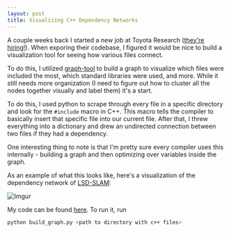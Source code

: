 ```yaml
---
layout: post
title: Visualizing C++ Dependency Networks
---
```


A couple weeks back I started a new job at Toyota Research ([they're hiring!](https://www.tri.global/careers/)). When exporing their codebase, I figured it would be nice to build a visualization tool for seeing how various files connect. 

To do this, I utilized [graph-tool](https://graph-tool.skewed.de/static/doc/index.html) to build a graph to visualize which files were included the most, which standard libraries were used, and more. While it still needs more organization (I need to figure out how to cluster all the nodes together visually and label them) it's a start.

To do this, I used python to scrape through every file in a specific directory and look for the `#include` macro in C++. This macro tells the compiler to basically insert that specific file into our current file. After that, I threw everything into a dictionary and drew an undirected connection between two files if they had a dependency. 

One interesting thing to note is that I'm pretty sure every compiler uses this internally - building a graph and then optimizing over variables inside the graph.

As an example of what this looks like, here's a visualization of the dependency network of [LSD-SLAM](https://github.com/mohsaad/dependency-visualizer):

![Imgur](https://i.imgur.com/hgB9xOe.png)

My code can be found [here](https://imgur.com/a/zJ1SgDP). To run it, run 

~~~bash
python build_graph.py <path to directory with c++ files>
~~~ 
